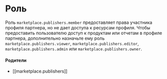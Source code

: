 # Роль

Роль `marketplace.publishers.member` предоставляет права участника профиля партнера, но не дает доступа к ресурсам профиля. Чтобы предоставить пользователю доступ к продуктам или отчетам в профиле партнера, дополнительно назначьте ему роль `marketplace.publishers.viewer`, `marketplace.publishers.editor`, `marketplace.publishers.admin` или `marketplace.publishers.owner`.


#### Родители

- [[marketplace.publishers]]
